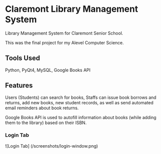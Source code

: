 # Claremont Library Management System

Library Management System for Claremont Senior School.

This was the final project for my Alevel Computer Science.

## Tools Used 

Python, PyQt4, MySQL, Google Books API


## Features

Users (Students) can search for books, Staffs can issue book borrows and returns,
add new books, new student records, as well as send automated email reminders about book returns.

Google Books API is used to autofill information about books (while adding them to the
library) based on their ISBN.

### Login Tab
![Login Tab] (/screenshots/login-window.png)

